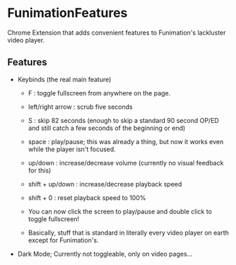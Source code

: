 # FunimationFeatures
Chrome Extension that adds convenient features to Funimation's lackluster video player.

## Features
- Keybinds (the real main feature)
  - F : toggle fullscreen from anywhere on the page.
  - left/right arrow : scrub five seconds
  - S : skip 82 seconds (enough to skip a standard 90 second OP/ED and still catch a few seconds of the beginning or end)
  - space : play/pause; this was already a thing, but now it works even while the player isn't focused.
  - up/down : increase/decrease volume (currently no visual feedback for this)
  - shift + up/down : increase/decrease playback speed
  - shift + 0 : reset playback speed to 100%
  
  - You can now click the screen to play/pause and double click to toggle fullscreen!
  - Basically, stuff that is standard in literally every video player on earth except for Funimation's.
  
- Dark Mode; Currently not toggleable, only on video pages...
